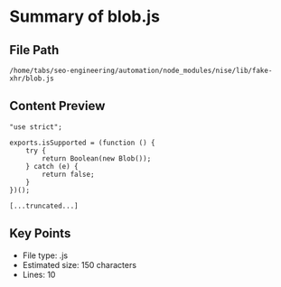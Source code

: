 # Summary of blob.js
  
## File Path
`/home/tabs/seo-engineering/automation/node_modules/nise/lib/fake-xhr/blob.js`

## Content Preview
```
"use strict";

exports.isSupported = (function () {
    try {
        return Boolean(new Blob());
    } catch (e) {
        return false;
    }
})();

[...truncated...]
```

## Key Points
- File type: .js
- Estimated size: 150 characters
- Lines: 10
